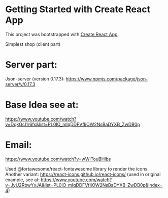 # Getting Started with Create React App

This project was bootstrapped with [Create React App](https://github.com/facebook/create-react-app).

Simplest shop (client part)

# Server part:

Json-server (version 0.17.3):
https://www.npmjs.com/package/json-server/v/0.17.3

# Base Idea see at:

https://www.youtube.com/watch?v=DqkGcI1r6fs&list=PL0lO_mIqDDFVfIjOW2NsBaDYXB_ZwDB0p

# Email:

https://www.youtube.com/watch?v=wWiTouBHibs

Used @fortawesome/react-fontawesome library to render the icons.
Another variant: https://react-icons.github.io/react-icons/ (used in original example, see at: https://www.youtube.com/watch?v=JyU2RbwYxJA&list=PL0lO_mIqDDFVfIjOW2NsBaDYXB_ZwDB0p&index=4)
